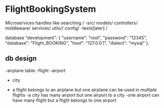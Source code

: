 # FlightBookingSystem
Microservices handles like searching
/
-src/
models/
controllers/
middleware/
services/
utils//
config/
-tests[later]
/


database
"development": {
    "username": "root",
    "password": "12345",
    "database": "Flight_BOOKING",
    "host": "127.0.0.1",
    "dialect": "mysql"
  },

  ## db design 
  -airplane table
  -flight
  -airport 
  - city

  - a flight belongs to an airplane but one airplane can be used in multiple flights
  -a city has many airport but one airport to a city
  -one airport can have many  flight but a flight belongs to one airport